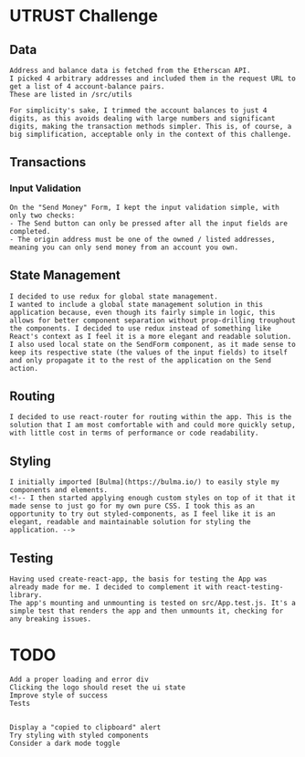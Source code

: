 # UTRUST Challenge

## Data

    Address and balance data is fetched from the Etherscan API.
    I picked 4 arbitrary addresses and included them in the request URL to get a list of 4 account-balance pairs.
    These are listed in /src/utils

    For simplicity's sake, I trimmed the account balances to just 4 digits, as this avoids dealing with large numbers and significant digits, making the transaction methods simpler. This is, of course, a big simplification, acceptable only in the context of this challenge.

## Transactions
 
### Input Validation

    On the "Send Money" Form, I kept the input validation simple, with only two checks:
    - The Send button can only be pressed after all the input fields are completed.
    - The origin address must be one of the owned / listed addresses, meaning you can only send money from an account you own.

## State Management

    I decided to use redux for global state management.
    I wanted to include a global state management solution in this application because, even though its fairly simple in logic, this allows for better component separation without prop-drilling troughout the components. I decided to use redux instead of something like React's context as I feel it is a more elegant and readable solution.
    I also used local state on the SendForm component, as it made sense to keep its respective state (the values of the input fields) to itself and only propagate it to the rest of the application on the Send action.

## Routing

    I decided to use react-router for routing within the app. This is the solution that I am most comfortable with and could more quickly setup, with little cost in terms of performance or code readability.

## Styling

    I initially imported [Bulma](https://bulma.io/) to easily style my components and elements.
    <!-- I then started applying enough custom styles on top of it that it made sense to just go for my own pure CSS. I took this as an opportunity to try out styled-components, as I feel like it is an elegant, readable and maintainable solution for styling the application. -->

## Testing

    Having used create-react-app, the basis for testing the App was already made for me. I decided to complement it with react-testing-library.
    The app's mounting and unmounting is tested on src/App.test.js. It's a simple test that renders the app and then unmounts it, checking for any breaking issues.

# TODO

    Add a proper loading and error div
    Clicking the logo should reset the ui state
    Improve style of success
    Tests
    
    
    Display a "copied to clipboard" alert
    Try styling with styled components
    Consider a dark mode toggle
    

